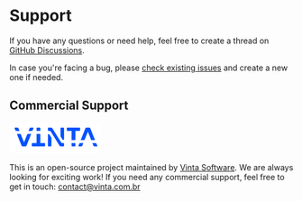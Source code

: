 # Support

If you have any questions or need help, feel free to create a thread on [GitHub Discussions](https://github.com/vintasoftware/nextjs-fastapi-template/discussions).

In case you're facing a bug, please [check existing issues](https://github.com/vintasoftware/nextjs-fastapi-template/issues) and create a new one if needed.

## Commercial Support

[![alt text](images/vinta-logo.png "Vinta Logo")](https://www.vintasoftware.com/)

This is an open-source project maintained by [Vinta Software](https://www.vinta.com.br/). We are always looking for exciting work! If you need any commercial support, feel free to get in touch: contact@vinta.com.br
